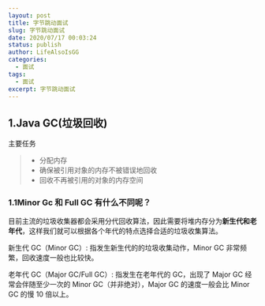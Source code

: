 ```yaml
---
layout: post
title: 字节跳动面试
slug: 字节跳动面试
date: 2020/07/17 00:03:24
status: publish
author: LifeAlsoIsGG
categories: 
  - 面试
tags: 
  - 面试
excerpt: 字节跳动面试
---
```




## 1.Java GC(垃圾回收)

主要任务

> - 分配内存
> - 确保被引用对象的内存不被错误地回收
> - 回收不再被引用的对象的内存空间



### 1.1Minor Gc 和 Full GC 有什么不同呢？

目前主流的垃圾收集器都会采用分代回收算法，因此需要将堆内存分为**新生代和老年代**，这样我们就可以根据各个年代的特点选择合适的垃圾收集算法。

新生代 GC（Minor GC）: 指发生新生代的的垃圾收集动作，Minor GC 非常频繁，回收速度一般也比较快。

老年代 GC（Major GC/Full GC）: 指发生在老年代的 GC，出现了 Major GC 经常会伴随至少一次的 Minor GC（并非绝对），Major GC 的速度一般会比 Minor GC 的慢 10 倍以上。
